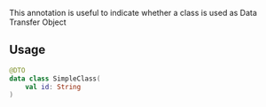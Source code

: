 This annotation is useful to indicate whether a class is used as Data Transfer Object

## Usage

```kotlin
@DTO
data class SimpleClass(
    val id: String
)
```